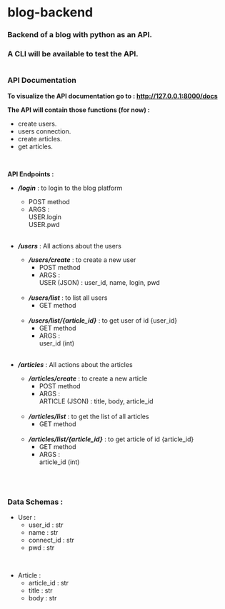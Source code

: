 # blog-backend

### Backend of a blog with python as an API.  
### A CLI will be available to test the API.   
#

### **API Documentation**

**To visualize the API documentation go to : http://127.0.0.1:8000/docs**

**The API will contain those functions (for now) :**   
- create users.
- users connection.
- create articles.
- get articles.

<br>

**API Endpoints :**

- **_/login_** : to login to the blog platform  
    - POST method   
    - ARGS :  
        USER.login  
        USER.pwd  
    <br>

- **_/users_**  : All actions about the users  
  
    - **_/users/create_** : to create a new user  
        - POST method  
        - ARGS :  
            USER (JSON) : user_id, name, login, pwd  
    <br>

    - **_/users/list_** : to list all users  
        - GET method  
    <br>

    - **_/users/list/{article_id}_** : to get user of id {user_id}  
        - GET method  
        - ARGS :  
            user_id (int)  
    <br>

- **_/articles_** : All actions about the articles  
  
    - **_/articles/create_** : to create a new article  
        - POST method  
        - ARGS :  
            ARTICLE (JSON) : title, body, article_id  
    <br>

    - **_/articles/list_** : to get the list of all articles  
        - GET method  
    <br>

    - **_/articles/list/{article_id}_** : to get article of id {article_id}  
        - GET method  
        - ARGS :  
            article_id (int)
        <br>
<br>

### **Data Schemas :**

- User :  
    - user_id : str  
    - name : str  
    - connect_id : str  
    - pwd : str  
<br>

- Article :  
    - article_id : str  
    - title : str  
    - body : str  